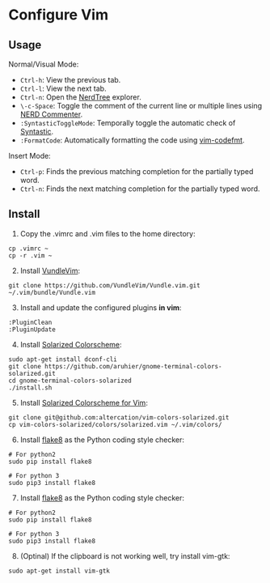 # Configure Vim

## Usage

Normal/Visual Mode:
- `Ctrl-h`: View the previous tab.
- `Ctrl-l`: View the next tab.
- `Ctrl-n`: Open the [NerdTree](https://github.com/preservim/nerdtree) explorer.
- `\-c-Space`: Toggle the comment of the current line or multiple lines using [NERD Commenter](https://github.com/preservim/nerdcommenter).
- `:SyntasticToggleMode`: Temporally toggle the automatic check of [Syntastic](https://github.com/vim-syntastic/syntastic). 
- `:FormatCode`: Automatically formatting the code using [vim-codefmt](https://github.com/google/vim-codefmt).

Insert Mode:
- `Ctrl-p`: Finds the previous matching completion for the partially typed word. 
- `Ctrl-n`: Finds the next matching completion for the partially typed word.

## Install

1. Copy the .vimrc and .vim files to the home directory:
```
cp .vimrc ~
cp -r .vim ~
```

2. Install [VundleVim](https://github.com/VundleVim/Vundle.vim#quick-start):
```
git clone https://github.com/VundleVim/Vundle.vim.git ~/.vim/bundle/Vundle.vim
```

3. Install and update the configured plugins **in vim**:
```
:PluginClean
:PluginUpdate
```

4. Install [Solarized Colorscheme](https://github.com/aruhier/gnome-terminal-colors-solarized):
```
sudo apt-get install dconf-cli
git clone https://github.com/aruhier/gnome-terminal-colors-solarized.git
cd gnome-terminal-colors-solarized
./install.sh
```

5. Install [Solarized Colorscheme for Vim](https://github.com/aruhier/gnome-terminal-colors-solarized):
```
git clone git@github.com:altercation/vim-colors-solarized.git
cp vim-colors-solarized/colors/solarized.vim ~/.vim/colors/
```

6. Install [flake8](https://github.com/SublimeLinter/SublimeLinter-flake8) as the Python coding style checker:
```
# For python2
sudo pip install flake8

# For python 3
sudo pip3 install flake8
```

7. Install [flake8](https://github.com/SublimeLinter/SublimeLinter-flake8) as the Python coding style checker:
```
# For python2
sudo pip install flake8

# For python 3
sudo pip3 install flake8
```

8. (Optinal) If the clipboard is not working well, try install vim-gtk:
```
sudo apt-get install vim-gtk
```
